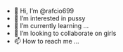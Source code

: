 - 👋 Hi, I’m @rafcio699
- 👀 I’m interested in pussy
- 🌱 I’m currently learning ...
- 💞️ I’m looking to collaborate on girls
- 📫 How to reach me ...

<!---
rafcio699/rafcio699 is a ✨ special ✨ repository because its `README.md` (this file) appears on your GitHub profile.
You can click the Preview link to take a look at your changes.
--->
